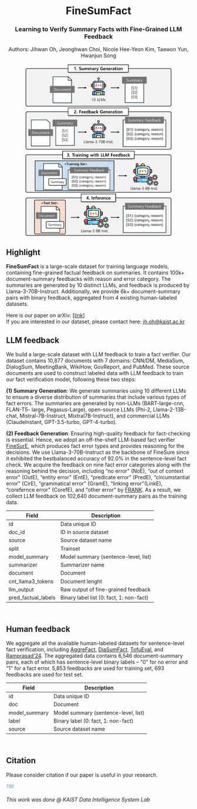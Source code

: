 <h1 align="center">
FineSumFact
</h1>


<h3 align="center">
Learning to Verify Summary Facts with Fine-Grained LLM Feedback
</h3>



<div align="center">
  <p>Authors: Jihwan Oh, Jeonghwan Choi, Nicole Hee-Yeon Kim, Taewon Yun, Hwanjun Song</p>

<p align="center">
  <img src="FineSumFact_main.png" alt="" width="400">
</p>

</div>

## Highlight
**FineSumFact** is a large-scale dataset for training language models, containing fine-grained factual feedback on summaries. It contains 100k+ document-summary feedbacks with reason and error category. The summaries are generated by 10 distinct LLMs, and feedback is produced by Llama-3-70B-Instruct. Additionally, we provide 6k+ document-summary pairs with binary feedback, aggregated from 4 existing human-labeled datasets. 

Here is our paper on arXiv: [[link](https://arxiv.org/abs/2412.10689)]\
If you are interested in our dataset, please contact here: jh.oh@kaist.ac.kr
<br/> 

## LLM feedback
We build a large-scale dataset with LLM feedback to train a fact verifier. Our dataset
contains 10,877 documents with 7 domains: CNN/DM, MediaSum, DialogSum, MeetingBank, WikiHow, GovReport, and PubMed. These source documents are used to construct labeled data with LLM feedback to train our fact verification model, following these two steps:

**(1) Summary Generation**: We generate summaries using 10 different LLMs to ensure a diverse distribution of summaries that include various types of fact errors. The summaries are generated by non-LLMs (BART-large-cnn, FLAN-T5-
large, Pegasus-Large), open-source LLMs (Phi-2,
Llama-2-13B-chat, Mistral-7B-Instruct, Mixtral7B-Instruct), and commercial LLMs (ClaudeInstant, GPT-3.5-turbo, GPT-4-turbo).

**(2) Feedback Generation**: Ensuring high-quality feedback for fact-checking is essential. Hence, we adopt an off-the-shelf LLM-based fact verifier [FineSurE](https://aclanthology.org/2024.acl-long.51/), which produces fact error types and provides reasoning for the decisions. We use Llama-3-70B-Instruct as the backbone of FineSure since it exhibited the bestbalanced accuracy of 92.0% in the sentence-level fact check. We acquire the feedback on nine fact error
categories along with the reasoning behind the decision, including “no error" (NoE), “out of context error" (OutE), “entity error" (EntE), “predicate error" (PredE), “circumstantial error" (CirE), “grammatical error" (GramE), “linking error"(LinkE), “corefernce error" (CorefE), and “other error" by [FRANK](https://aclanthology.org/2021.naacl-main.383/). As a result, we collect LLM feedback on 102,640 document-summary pairs as the training data.


| Field               | Description                                |
|---------------------|--------------------------------------------|
| id                  | Data unique ID                             |
| doc_id              | ID in source dataset                       |
| source              | Source dataset name                        |
| split               | Trainset                                   |
| model_summary       | Model summary (sentence-level, list)       |
| summarizer          | Summarizer name                            |
| document            | Document                                   |
| cnt_llama3_tokens   | Document lenght                            |
| llm_output          | Raw output of fine-grained feedback        |
| pred_factual_labels | Binary label list (0: fact, 1: non-fact)   |

<br/> 

## Human feedback
We aggregate all the available human-labeled datasets for sentence-level fact verification, including [AggreFact](https://aclanthology.org/2023.acl-long.650/), [DiaSumFact](https://aclanthology.org/2023.acl-long.377/), [TofuEval](https://aclanthology.org/2024.naacl-long.251/), and [Ramprasad'24](https://aclanthology.org/2024.eacl-short.7/). The aggregated data contains 6,546 document-summary pairs, each of which has sentence-level binary labels – “0" for no error and “1" for a fact error. 5,853 feedbacks are used for training set, 693 feedbacks are used for test set.

| Field               | Description                                |
|---------------------|--------------------------------------------|
| id                  | Data unique ID                             |
| doc                 | Document                                   |
| model_summary       | Model summary (sentence-level, list)       |
| label               | Binary label (0: fact, 1: non-fact)        |
| source              | Source dataset name                        |
<br/> 

## Citation

Please consider citation if our paper is useful in your research.
```BibTeX
TBD
```

###### *This work was done @ KAIST Data Intelligence System Lab*
